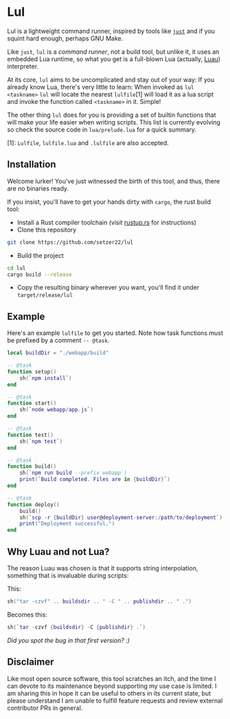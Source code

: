 # Lul

Lul is a lightweight command runner, inspired by tools like
[`just`](https://github.com/casey/just) and if you squint hard enough, perhaps
GNU Make.

Like `just`, `lul` is a *command runner*, not a build tool, but unlike it, it
uses an embedded Lua runtime, so what you get is a full-blown Lua (actually,
[Luau](https://luau-lang.org/)) interpreter.

At its core, `lul` aims to be uncomplicated and stay out of your way: If you
already know Lua, there's very little to learn: When invoked as `lul <taskname>`
`lul` will locate the nearest `lulfile`[1] will load it as a lua script and
invoke the function called `<taskname>` in it. Simple!

The other thing `lul` does for you is providing a set of builtin functions that
will make your life easier when writing scripts. This list is currently evolving
so check the source code in `lua/prelude.lua` for a quick summary.

[1]: `Lulfile`, `lulfile.lua` and `.lulfile` are also accepted.

## Installation

Welcome lurker! You've just witnessed the birth of this tool, and thus, there
are no binaries ready.

If you insist, you'll have to get your hands dirty with `cargo`, the rust
build tool:

- Install a Rust compiler toolchain (visit [rustup.rs](https://rustup.rs) for
  instructions)
- Clone this repository
```bash
git clone https://github.com/setzer22/lul
```
- Build the project
```bash
cd lul
cargo build --release
```
- Copy the resulting binary wherever you want, you'll find it under
  `target/release/lul`

## Example

Here's an example `lulfile` to get you started. Note how task functions must be
prefixed by a comment `-- @task`.

```lua
local buildDir = "./webapp/build"

-- @task
function setup()
    sh(`npm install`)
end

-- @task
function start()
    sh(`node webapp/app.js`)
end

-- @task
function test()
    sh(`npm test`)
end

-- @task
function build()
    sh(`npm run build --prefix webapp`)
    print(`Build completed. Files are in {buildDir}`)
end

-- @task
function deploy()
    build()
    sh(`scp -r {buildDir} user@deployment-server:/path/to/deployment`)
    print("Deployment successful.")
end

```

## Why Luau and not Lua?

The reason Luau was chosen is that it supports string interpolation, something
that is invaluable during scripts:

This:
```lua
sh("tar -czvf" .. buildsdir .. " -C " .. publishdir .. " .")
```
Becomes this:
```lua
sh(`tar -czvf {buildsdir} -C {publishdir} .`) 
```
*Did you spot the bug in that first version? :)*

## Disclaimer

Like most open source software, this tool scratches an itch, and the time I can
devote to its maintenance beyond supporting my use case is limited. I am sharing
this in hope it can be useful to others in its current state, but please
understand I am unable to fulfill feature requests and review external
contributor PRs in general.
